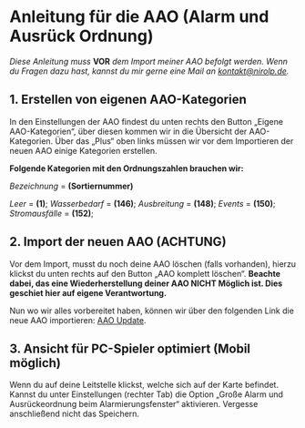 # Anleitung für die AAO (Alarm und Ausrück Ordnung)
*Diese Anleitung muss* **VOR** *dem Import meiner AAO befolgt werden.*
*Wenn du Fragen dazu hast, kannst du mir gerne eine Mail an kontakt@nirolp.de.*

## 1. Erstellen von eigenen AAO-Kategorien
In den Einstellungen der AAO findest du unten rechts den Button „Eigene AAO-Kategorien“, über diesen kommen wir in die Übersicht der AAO-Kategorien.
Über das „Plus“ oben links müssen wir vor dem Importieren der neuen AAO einige Kategorien erstellen.

**Folgende Kategorien mit den Ordnungszahlen brauchen wir:**

*Bezeichnung* = **(Sortiernummer)**

*Leer* = **(1)**; 
*Wasserbedarf* = **(146)**; 
*Ausbreitung* = **(148)**; 
*Events* = **(150)**; 
*Stromausfälle* = **(152)**; 

## 2. Import der neuen AAO (ACHTUNG)
Vor dem Import, musst du noch deine AAO löschen (falls vorhanden), hierzu klickst du unten 
rechts auf den Button „AAO komplett löschen“. **Beachte dabei, das eine Wiederherstellung deiner AAO NICHT Möglich ist. Dies geschiet hier auf eigene Verantwortung.**

Nun wo wir alles vorbereitet haben, können wir über den folgenden Link die neue AAO 
importieren: [AAO Update](https://aao-update.nirolp.de/).

## 3. Ansicht für PC-Spieler optimiert (Mobil möglich)
Wenn du auf deine Leitstelle klickst, welche sich auf der Karte befindet. Kannst du unter 
Einstellungen (rechter Tab) die Option „Große Alarm und Ausrückeordnung beim 
Alarmierungsfenster“ aktivieren. Vergesse anschließend nicht das Speichern.
